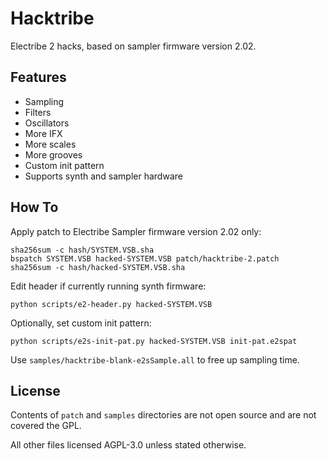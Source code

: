 # Hacktribe
Electribe 2 hacks, based on sampler firmware version 2.02.

## Features
- Sampling
- Filters
- Oscillators
- More IFX
- More scales
- More grooves
- Custom init pattern
- Supports synth and sampler hardware

## How To

Apply patch to Electribe Sampler firmware version 2.02 only:

    sha256sum -c hash/SYSTEM.VSB.sha
    bspatch SYSTEM.VSB hacked-SYSTEM.VSB patch/hacktribe-2.patch
    sha256sum -c hash/hacked-SYSTEM.VSB.sha

Edit header if currently running synth firmware:
    
    python scripts/e2-header.py hacked-SYSTEM.VSB

Optionally, set custom init pattern:

    python scripts/e2s-init-pat.py hacked-SYSTEM.VSB init-pat.e2spat


Use `samples/hacktribe-blank-e2sSample.all` to free up sampling time.

## License
Contents of `patch` and `samples` directories are not open source and are not covered the GPL.

All other files licensed AGPL-3.0 unless stated otherwise.
